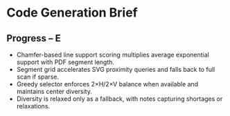 # Code Generation Brief

## Progress – E
- Chamfer-based line support scoring multiplies average exponential support with PDF segment length.
- Segment grid accelerates SVG proximity queries and falls back to full scan if sparse.
- Greedy selector enforces 2×H/2×V balance when available and maintains center diversity.
- Diversity is relaxed only as a fallback, with notes capturing shortages or relaxations.

